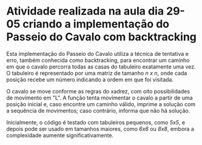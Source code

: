 # Atividade realizada na aula dia 29-05 criando a implementação do Passeio do Cavalo com backtracking 

Esta implementação do Passeio do Cavalo utiliza a técnica de tentativa e erro, também conhecida como backtracking, para encontrar um caminho em que o cavalo percorra todas as casas do tabuleiro exatamente uma vez. O tabuleiro é representado por uma matriz de tamanho *n x n*, onde cada posição recebe um número indicando a ordem em que foi visitada.

O cavalo se move conforme as regras do xadrez, com oito possibilidades de movimento em "L". A função tenta movimentar o cavalo a partir de uma posição inicial e, caso encontre um caminho válido, imprime a solução com a sequência de movimentos; caso contrário, informa que não há solução.

Inicialmente, o código é testado com tabuleiros pequenos, como *5x5*, e depois pode ser usado em tamanhos maiores, como *6x6* ou *8x8*, embora a complexidade aumente significativamente.
